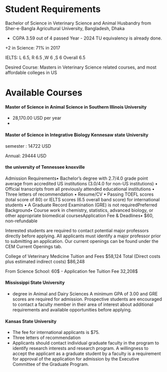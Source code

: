 # Student Requirements



Bachelor of Science in Veterinary Science and Animal Husbandry from Sher-e-Bangla Agricultural University, Bangladesh, Dhaka
- CGPA 3.59 out of 4 
passed Year - 2024
TU equivalency is already done.

+2 in Science:
71% in 2017


IELTS:
L 6.5, R 6.5 ,W 6 ,S 6 Overall 6.5


Desired Course:
Masters in Veterinary Science related courses, and most affordable colleges in US


# Available Courses

#### Master of Science in Animal Science in Southern Illinois University

 -  28,170.00 USD per year
 - 

#### Master of Science in Integrative Biology Kennesaw state University

semester : 14722 USD 

Annual: 29444 USD



#### the university of Tennessee knoxville 
Admission Requirements• Bachelor’s degree with 2.7/4.0 grade point
average from accredited US institutions (3.0/4.0
for non-US institutions)
• Official transcripts from all previously attended
educational institutions
• Three letters of recommendation
• Resume/CV
• Passing TOEFL scores (total score of 80)
or IELTS scores (6.5 overall band score) for
international students
• A Graduate Record Examination (GRE) is not
requiredPreferred Background• Course work in chemistry, statistics, advanced
biology, or other appropriate biomedical coursesApplication Fee & Deadlines• $60, non-refundable

Interested students are required to contact potential major professors directly before applying. All applicants must identify a major professor prior to submitting an application. Our current openings can be found under the CEM Current Openings tab.

College of Veterinary Medicine
Tuition and Fees		$58,124
Total
(Direct costs plus estimated indirect costs)		$86,248


From Science School:
60$ - Application fee
Tuition Fee 32,208$


#### Mississippi State University
- degree in Animal and Dairy Sciences
A minimum GPA of 3.00 and GRE scores are required for admission. Prospective students are encouraged to contact a faculty member in their area of interest about additional requirements and available opportunities before applying.





#### Kansas State University

- The fee for international applicants is $75.
- Three letters of recommendation
- Applicants should contact individual graduate faculty in the program to identify research interests and research program. A willingness to accept the applicant as a graduate student by a faculty is a requirement for approval of the application for admission by the Executive Committee of the Graduate Program.

